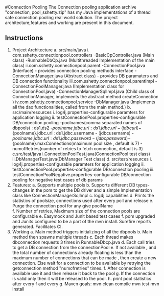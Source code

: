 #Connection Pooling
The Connection pooling application archive "connection_pool_sshetty.zip" has my Java implementations of a thread safe connection pooling real world solution.
The project architecture,features and working are present in this document.

## Instructions
1. Project Architecture
	a. src/main/java
		i. com.sshetty.connectionpool.controllers
			-BasicCpController.java (Main class)
			-RunnableDbCp.java (Multithreaded Implementation of the main class)
		ii.com.sshetty.connectionpool.parent
			-ConnectionPool.java (Interface) - provides connection pooling methods interface
			-ConnectionManager.java (Abstract class) - provides DB paramaters and DB connection functionality
		iii.com.sshetty.connectionpool.parentImpl
			-ConnectionPoolManager.java (Implementation class for ConnectionPool.java)
			-ConnectionManagerSqlImpl.java (Child class of ConnectionManager, implements the abstract method createConnection )
		iv.com.sshetty.connectionpool.service
			-DbManager.java (Implements all the dao functionalities, called from the main method.)
	b. 	src/main/resources
		i.  log4j.properties-configurable paramters for application logging
		ii. testConnectionPool.properties-configurable DB/connection pooling 
			-poolnames(comma separated names of dbpools) : ds1,ds2
			-${poolname}.jdbc.url : ds1.jdbc.url - (jdbcurl)
			-${poolname}.jdbc.url : ds1.jdbc.username - (jdbcusername)
			-${poolname}.jdbc.url : ds1.jdbc.password - (jdbcpassword)
			-${poolname}.maxConnections(maximum pool size , default is 7)
			-numofRetries(number of retries to fetch connection, default is 3)
	c.src/test/java
		i.ConnectionPoolTest.java(ConnectionPool test class)
		ii.DbManagerTest.java(DbManager Test class)
	d. src/test/resources
		i.  log4j.properties-configurable paramters for application logging
		ii. testConnectionPool.properties-configurable DB/connection pooling 
		iii. testConnectionPoolNegative.properties-configurable DB/connection pooling for negative test cases of db params
2. Features:
	a. Supports multiple pools
	b. Supports different DB types- changes in the pom to get the DB driver and a simple Implementation class like ConnectionManagerSqlImpl
	c. log4j capabilities
	d. Prints the statistics of poolsize, connections used after every poll and release
	e. Purge the connection pool for any give poolName	
	f. Number of retries, Maximum size of the connection pools are configurable
	e. Easymock and Junit based test cases
	f. pom upgraded and Junits configured to be a part of the mvn install. Surefire reports generated. Facilitates CI. 	
3. Working
	a. Main method triggers initializing of all the dbpools
	b. Main method then spawns multiple threads
	c. Each thread makes dbconnection requests 3 times in RunnableDbcp.java
	d. Each call tries to get a DB connection from the connectionPool
	e. If not available , and the total number of connections already floating is less than the maximum number of connections that can be made , then create a new connection. Else wait for a connection to be available by retrying the getconnection method "numofretries" times.
	f. After connection is available use it and then release it back to the pool
	g. If the connection is valid only then it will be released to the pool.
	h. print pool statistics after every f and every g.
Maven goals:
mvn clean compile
mvn test
mvn install
